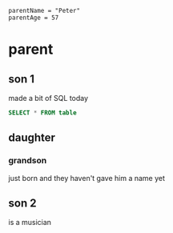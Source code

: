 ```raw
parentName = "Peter"
parentAge = 57
```

# parent

## son 1
made a bit of SQL today
```sql
SELECT * FROM table
```

## daughter
### grandson
just born and they haven't gave him a name yet

## son 2
is a musician
